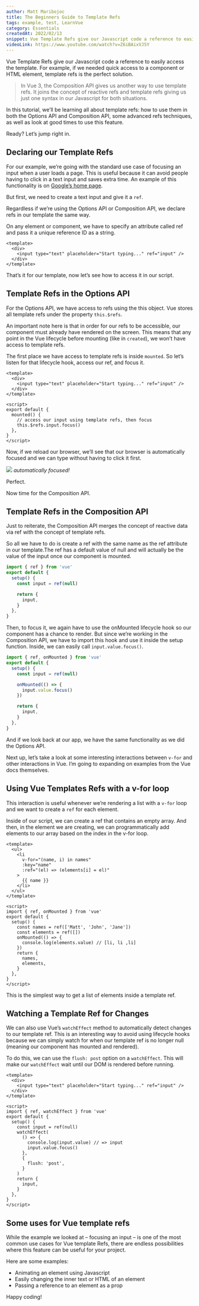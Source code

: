 ```yaml
---
author: Matt Maribojoc
title: The Beginners Guide to Template Refs
tags: example, test, LearnVue
category: Essentials
createdAt: 2022/02/13
snippet: Vue Template Refs give our Javascript code a reference to easily access the template. For example, if we needed quick access to a component or HTML element, template refs is the perfect solution.
videoLink: https://www.youtube.com/watch?v=Z6iBAixVJ5Y
---
```


Vue Template Refs give our Javascript code a reference to easily access the template. For example, if we needed
quick access to a component or HTML element, template refs is the perfect solution.

> In Vue 3, the Composition API gives us another way to use template refs. It joins the concept of reactive refs and template refs giving us just one syntax in our Javascript for both situations.

In this tutorial, we’ll be learning all about template refs: how to use them in both the Options API and Composition API, some advanced refs techniques, as well as look at good times to use this feature.

Ready? Let’s jump right in.

## Declaring our Template Refs

For our example, we’re going with the standard use case of focusing an input when a user loads a page. This is useful because it can avoid people having to click in a text input and saves extra time. An example of this functionality is on [Google’s home page](https://google.com).

But first, we need to create a text input and give it a `ref`.

Regardless if we’re using the Options API or Composition API, we declare refs in our template the same way.

On any element or component, we have to specify an attribute called ref and pass it a unique reference ID as a string.

```vue
<template>
  <div>
    <input type="text" placeholder="Start typing..." ref="input" />
  </div>
</template>
```

That’s it for our template, now let’s see how to access it in our script.

## Template Refs in the Options API

For the Options API, we have access to refs using the this object. Vue stores all template refs under the property `this.$refs`.

An important note here is that in order for our refs to be accessible, our component must already have rendered on the screen. This means that any point in the Vue lifecycle before mounting (like in `created`), we won’t have access to template refs.

The first place we have access to template refs is inside `mounted`. So let’s listen for that lifecycle hook, access our ref, and focus it.

```vue
<template>
  <div>
    <input type="text" placeholder="Start typing..." ref="input" />
  </div>
</template>

<script>
export default {
  mounted() {
    // access our input using template refs, then focus
    this.$refs.input.focus()
  },
}
</script>
```

Now, if we reload our browser, we’ll see that our browser is automatically focused and we can type without having to click it first.

![](template-ref-autofocus.gif)
_automatically focused!_

Perfect.

Now time for the Composition API.

## Template Refs in the Composition API

Just to reiterate, the Composition API merges the concept of reactive data via ref with the concept of template refs.

So all we have to do is create a ref with the same name as the ref attribute in our template.The ref has a default value of null and will actually be the value of the input once our component is mounted.

```js
import { ref } from 'vue'
export default {
  setup() {
    const input = ref(null)

    return {
      input,
    }
  },
}
```

Then, to focus it, we again have to use the onMounted lifecycle hook so our component has a chance to render. But since we’re working in the Composition API, we have to import this hook and use it inside the setup function. Inside, we can easily call `input.value.focus()`.

```js
import { ref, onMounted } from 'vue'
export default {
  setup() {
    const input = ref(null)

    onMounted(() => {
      input.value.focus()
    })

    return {
      input,
    }
  },
}
```

And if we look back at our app, we have the same functionality as we did the Options API.

Next up, let’s take a look at some interesting interactions between `v-for` and other interactions in Vue. I’m going to expanding on examples from the Vue docs themselves.

## Using Vue Templates Refs with a v-for loop

This interaction is useful whenever we’re rendering a list with a `v-for` loop and we want to create a `ref` for each element.

Inside of our script, we can create a ref that contains an empty array. And then, in the element we are creating, we can programmatically add elements to our array based on the index in the v-for loop.

```vue
<template>
  <ul>
    <li
      v-for="(name, i) in names"
      :key="name"
      :ref="(el) => (elements[i] = el)"
    >
      {{ name }}
    </li>
  </ul>
</template>

<script>
import { ref, onMounted } from 'vue'
export default {
  setup() {
    const names = ref(['Matt', 'John', 'Jane'])
    const elements = ref([])
    onMounted(() => {
      console.log(elements.value) // [li, li ,li]
    })
    return {
      names,
      elements,
    }
  },
}
</script>
```

This is the simplest way to get a list of elements inside a template ref.

## Watching a Template Ref for Changes

We can also use Vue’s `watchEffect` method to automatically detect changes to our template ref. This is an interesting way to avoid using lifecycle hooks because we can simply watch for when our template ref is no longer null (meaning our component has mounted and rendered).

To do this, we can use the `flush: post` option on a `watchEffect`. This will make our `watchEffect` wait until our DOM is rendered before running.

```vue
<template>
  <div>
    <input type="text" placeholder="Start typing..." ref="input" />
  </div>
</template>

<script>
import { ref, watchEffect } from 'vue'
export default {
  setup() {
    const input = ref(null)
    watchEffect(
      () => {
        console.log(input.value) // => input
        input.value.focus()
      },
      {
        flush: 'post',
      }
    )
    return {
      input,
    }
  },
}
</script>
```

## Some uses for Vue template refs

While the example we looked at – focusing an input – is one of the most common use cases for Vue template Refs, there are endless possibilities where this feature can be useful for your project.

Here are some examples:

- Animating an element using Javascript
- Easily changing the inner text or HTML of an element
- Passing a reference to an element as a prop

Happy coding!
